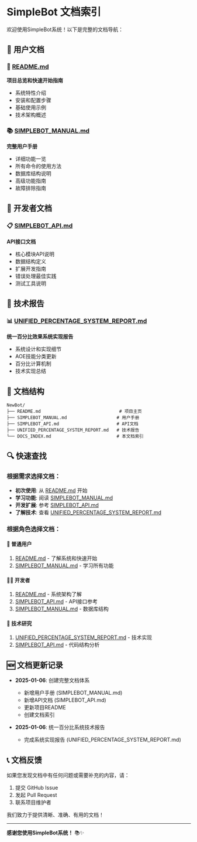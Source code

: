 # SimpleBot 文档索引

欢迎使用SimpleBot系统！以下是完整的文档导航：

## 📖 用户文档

### 🚀 [README.md](README.md)
**项目总览和快速开始指南**
- 系统特性介绍
- 安装和配置步骤  
- 基础使用示例
- 技术架构概述

### 📚 [SIMPLEBOT_MANUAL.md](SIMPLEBOT_MANUAL.md)  
**完整用户手册**
- 详细功能一览
- 所有命令的使用方法
- 数据库结构说明
- 高级功能指南
- 故障排除指南

## 🔧 开发者文档

### 📋 [SIMPLEBOT_API.md](SIMPLEBOT_API.md)
**API接口文档**
- 核心模块API说明
- 数据结构定义
- 扩展开发指南
- 错误处理最佳实践
- 测试工具说明

## 📝 技术报告

### 📊 [UNIFIED_PERCENTAGE_SYSTEM_REPORT.md](UNIFIED_PERCENTAGE_SYSTEM_REPORT.md)
**统一百分比效果系统实现报告**
- 系统设计和实现细节
- AOE技能分类更新
- 百分比计算机制
- 技术实现总结

## 📁 文档结构

```
NewBot/
├── README.md                              # 项目主页
├── SIMPLEBOT_MANUAL.md                   # 用户手册
├── SIMPLEBOT_API.md                      # API文档
├── UNIFIED_PERCENTAGE_SYSTEM_REPORT.md   # 技术报告
└── DOCS_INDEX.md                         # 本文档索引
```

## 🔍 快速查找

### 根据需求选择文档：

- **初次使用**: 从 [README.md](README.md) 开始
- **学习功能**: 阅读 [SIMPLEBOT_MANUAL.md](SIMPLEBOT_MANUAL.md)
- **开发扩展**: 参考 [SIMPLEBOT_API.md](SIMPLEBOT_API.md)
- **了解技术**: 查看 [UNIFIED_PERCENTAGE_SYSTEM_REPORT.md](UNIFIED_PERCENTAGE_SYSTEM_REPORT.md)

### 根据角色选择文档：

#### 👤 **普通用户**
1. [README.md](README.md) - 了解系统和快速开始
2. [SIMPLEBOT_MANUAL.md](SIMPLEBOT_MANUAL.md) - 学习所有功能

#### 👨‍💻 **开发者**  
1. [README.md](README.md) - 系统架构了解
2. [SIMPLEBOT_API.md](SIMPLEBOT_API.md) - API接口参考
3. [SIMPLEBOT_MANUAL.md](SIMPLEBOT_MANUAL.md) - 数据库结构

#### 🔬 **技术研究**
1. [UNIFIED_PERCENTAGE_SYSTEM_REPORT.md](UNIFIED_PERCENTAGE_SYSTEM_REPORT.md) - 技术实现
2. [SIMPLEBOT_API.md](SIMPLEBOT_API.md) - 代码结构分析

## 🆕 文档更新记录

- **2025-01-06**: 创建完整文档体系
  - 新增用户手册 (SIMPLEBOT_MANUAL.md)
  - 新增API文档 (SIMPLEBOT_API.md) 
  - 更新项目README
  - 创建文档索引

- **2025-01-06**: 统一百分比系统技术报告
  - 完成系统实现报告 (UNIFIED_PERCENTAGE_SYSTEM_REPORT.md)

## 📞 文档反馈

如果您发现文档中有任何问题或需要补充的内容，请：

1. 提交 GitHub Issue
2. 发起 Pull Request
3. 联系项目维护者

我们致力于提供清晰、准确、有用的文档！

---

**感谢您使用SimpleBot系统！** 📚✨
